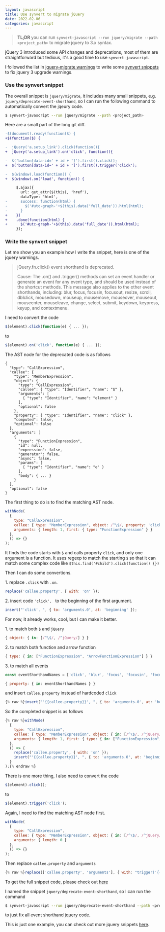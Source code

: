 ```yaml
---
layout: javascript
title: Use synvert to migrate jQuery
date: 2022-02-06
categories: javascript
---
```


> **TL;DR** you can run `synvert-javascript --run jquery/migrate --path <project_path>`
> to migrate jquery to 3.x syntax.

jQuery 3 introduced some API changes and deprecations, most of them are straightforward but tedious,
it's a good time to use `synvert-javascript`.

I followed the list in [jquery-migrate warnings](https://github.com/jquery/jquery-migrate/blob/main/warnings.md)
to write some [synvert snippets](https://github.com/xinminlabs/synvert-snippets-javascript/tree/master/lib/jquery)
to fix jquery 3 upgrade warnings.

### Use the synvert snippet

The overall snippet is `jquery/migrate`, it includes many small snippets, e.g. `jquery/deprecate-event-shorthand`,
so I can run the following command to automatically convert the jqeury code.

```bash
$ synvert-javascript --run jquery/migrate --path <project_path>
```

Here are a small part of the long git diff.

```diff
-$(document).ready(function($) {
+$(function($) {

-  jQuery('a.setup_link').click(function(){
+  jQuery('a.setup_link').on('click', function(){

-  $('button[data-id=' + id + ']').first().click();
+  $('button[data-id=' + id + ']').first().trigger('click');

-  $(window).load(function() {
+  $(window).on('load', function() {

     $.ajax({
       url: get_attr($(this), 'href'),
       dataType: 'html',
-      success: function(html) {
-        $('#utc-graph-'+$(this).data('full_date')).html(html);
-      }
+    })
+    .done(function(html) {
+      $('#utc-graph-'+$(this).data('full_date')).html(html);
     });
```

### Write the synvert snippet

Let me show you an example how I write the snippet, here is one of the jquery warnings.

> jQuery.fn.click() event shorthand is deprecated.
>
> Cause: The .on() and .trigger() methods can set an event handler or generate an event for any event type, and should be used instead of the shortcut methods. This message also applies to the other event shorthands, including: blur, focus, focusin, focusout, resize, scroll, dblclick, mousedown, mouseup, mousemove, mouseover, mouseout, mouseenter, mouseleave, change, select, submit, keydown, keypress, keyup, and contextmenu.

I need to convert the code

```javascript
$(element).click(function(e) { ... });
```

to

```javascript
$(element).on('click', function(e) { ... });
```

The AST node for the deprecated code is as follows

```
{
  "type": "CallExpression",
  "callee": {
    "type": "MemberExpression",
    "object": {
      "type": "CallExpression",
      "callee": { "type": "Identifier", "name": "$" },
      "arguments": [
        { "type": "Identifier", "name": "element" }
      ],
      "optional": false
    },
    "property": { "type": "Identifier", "name": "click" },
    "computed": false,
    "optional": false
  },
  "arguments": [
    {
      "type": "FunctionExpression",
      "id": null,
      "expression": false,
      "generator": false,
      "async": false,
      "params": [
        { "type": "Identifier", "name": "e" }
      ],
      "body": { ... }
    }
  ],
  "optional": false
}
```

The first thing to do is to find the matching AST node.

```javascript
withNode(
  {
    type: "CallExpression",
    callee: { type: "MemberExpression", object: /^\$/, property: 'click' },
    arguments: { length: 1, first: { type: "FunctionExpression" } }
  },
  () => {}
);
```

It finds the code starts with `$` and calls property `click`, and only one argument is a function.
It uses regexp to match the starting `$` so that it can match some complex code like
`$this.find('#child').click(function() {})`

Then I can do some convertions.

1\. replace `.click` with `.on`.

```javascript
replace('callee.property', { with: 'on' });
```

2\. insert code `'click', ` to the beginning of the first argument.

```javascript
insert("'click', ", { to: 'arguments.0', at: 'beginning' });
```

For now, it already works, cool, but I can make it better.

1\. to match both `$` and `jQuery`

```javascript
{ object: { in: [/^\$/, /^jQuery/] } }
```

2\. to match both function and arrow function

```javascript
{ type: { in: ["FunctionExpression", "ArrowFunctionExpression"] } }
```

3\. to match all events

```javascript
const eventShorthandNames = ['click', 'blur', 'focus', 'focusin', 'focusout', 'resize', 'scroll', 'dblclick', 'mousedown', 'mouseup', 'mousemove', 'mouseover', 'mouseout', 'mouseenter', 'mouseleave', 'change', 'select', 'submit', 'keydown', 'keypress', 'keyup', 'contextmenu'];

{ property: { in: eventShorthandNames } }
```

and insert `callee.property` instead of hardcoded `click`

```javascript
{% raw %}insert("'{{callee.property}}', ", { to: 'arguments.0', at: 'beginning' });{% endraw %}
```

So the completed snippet is as follows

```javascript
{% raw %}withNode(
  {
    type: "CallExpression",
    callee: { type: "MemberExpression", object: { in: [/^\$/, /^jQuery/] }, property: { in: eventShorthandNames } },
    arguments: { length: 1, first: { type: { in: ["FunctionExpression", "ArrowFunctionExpression"] } } }
  },
  () => {
    replace('callee.property', { with: 'on' });
    insert("'{{callee.property}}', ", { to: 'arguments.0', at: 'beginning' });
  }
);{% endraw %}
```

There is one more thing, I also need to convert the code

```javascript
$(element).click();
```

to

```javascript
$(element).trigger('click');
```

Again, I need to find the matching AST node first.

```javascript
withNode(
  {
    type: "CallExpression",
    callee: { type: "MemberExpression", object: { in: [/^\$/, /^jQuery/] }, property: { in: eventShorthandNames } },
    arguments: { length: 0 }
  },
  () => {}
);
```

Then replace `callee.property` and `arguments`

```javascript
{% raw %}replace(['callee.property', 'arguments'], { with: "trigger('{{callee.property}}')" });{% endraw %}
```

To get the full snippet code, please check out [here](https://github.com/xinminlabs/synvert-snippets-javascript/blob/master/lib/jquery/deprecate-event-shorthand.js)

I named the snippet `jquery/deprecate-event-shorthand`, so I can run the command

```bash
$ synvert-javascript --run jquery/deprecate-event-shorthand --path <project_path>
```

to just fix all event shorthand jquery code.

This is just one example, you can check out more jquery snippets [here](https://github.com/xinminlabs/synvert-snippets-javascript/tree/master/lib/jquery).